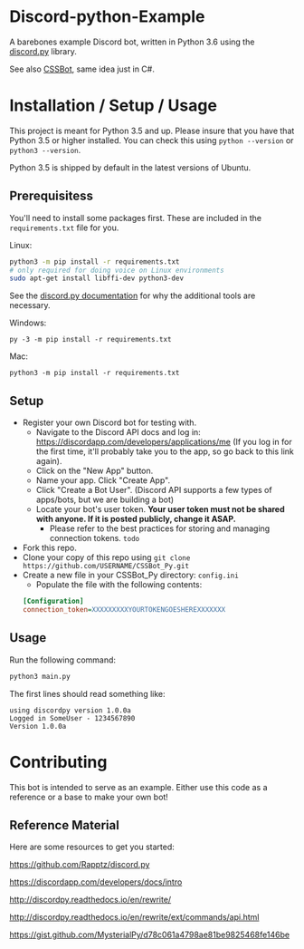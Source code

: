 # Discord-python-Example
A barebones example Discord bot, written in Python 3.6 using the [discord.py](https://github.com/Rapptz/discord.py) library.

See also [CSSBot](https://github.com/Chris-Johnston/CSSBot), same idea just in C#.

# Installation / Setup / Usage

This project is meant for Python 3.5 and up. Please insure that you have that
Python 3.5 or higher installed. You can check this using `python --version`
or `python3 --version`.

Python 3.5 is shipped by default in the latest versions of Ubuntu.

## Prerequisitess
You'll need to install some packages first. These are included in the
`requirements.txt` file for you.

Linux:
```bash
python3 -m pip install -r requirements.txt
# only required for doing voice on Linux environments
sudo apt-get install libffi-dev python3-dev
```

See the [discord.py documentation](http://discordpy.readthedocs.io/en/rewrite/intro.html#installing)
for why the additional tools are necessary.

Windows:
```
py -3 -m pip install -r requirements.txt
```

Mac:
```
python3 -m pip install -r requirements.txt
```

## Setup

- Register your own Discord bot for testing with.
  - Navigate to the Discord API docs and log in: https://discordapp.com/developers/applications/me (If you log in for the first time, it'll probably take you to the app, so go back to this link again).
  - Click on the "New App" button.
  - Name your app. Click "Create App".
  - Click "Create a Bot User". (Discord API supports a few types of apps/bots, but we are building a bot)
  - Locate your bot's user token. **Your user token must not be shared with anyone. If it is posted publicly, change it ASAP.**
    - Please refer to the best practices for storing and managing connection tokens. `todo`
- Fork this repo.
- Clone your copy of this repo using `git clone https://github.com/USERNAME/CSSBot_Py.git`
- Create a new file in your CSSBot_Py directory: `config.ini`
  - Populate the file with the following contents:
  ```ini
  [Configuration]
  connection_token=XXXXXXXXXYOURTOKENGOESHEREXXXXXXX
  ```

## Usage

Run the following command:
```bash
python3 main.py
```

The first lines should read something like:
```
using discordpy version 1.0.0a
Logged in SomeUser - 1234567890
Version 1.0.0a
```

# Contributing

This bot is intended to serve as an example. Either use this code as a reference or a base to make your own bot!

## Reference Material

Here are some resources to get you started:

https://github.com/Rapptz/discord.py

https://discordapp.com/developers/docs/intro

http://discordpy.readthedocs.io/en/rewrite/

http://discordpy.readthedocs.io/en/rewrite/ext/commands/api.html

https://gist.github.com/MysterialPy/d78c061a4798ae81be9825468fe146be
